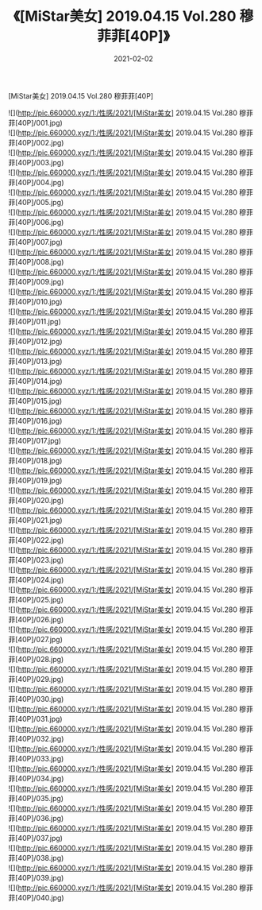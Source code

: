 ﻿---
layout: post
title:  《[MiStar美女] 2019.04.15 Vol.280 穆菲菲[40P]》
date:   2021-02-02
img: http://pic.660000.xyz/1:/性感/2021/[MiStar美女] 2019.04.15 Vol.280 穆菲菲[40P]/000.jpg
categories: [美女, 清纯, 唯美]
---

[MiStar美女] 2019.04.15 Vol.280 穆菲菲[40P]

  ![](http://pic.660000.xyz/1:/性感/2021/[MiStar美女] 2019.04.15 Vol.280 穆菲菲[40P]/001.jpg) <br> ![](http://pic.660000.xyz/1:/性感/2021/[MiStar美女] 2019.04.15 Vol.280 穆菲菲[40P]/002.jpg) <br> ![](http://pic.660000.xyz/1:/性感/2021/[MiStar美女] 2019.04.15 Vol.280 穆菲菲[40P]/003.jpg) <br> ![](http://pic.660000.xyz/1:/性感/2021/[MiStar美女] 2019.04.15 Vol.280 穆菲菲[40P]/004.jpg) <br> ![](http://pic.660000.xyz/1:/性感/2021/[MiStar美女] 2019.04.15 Vol.280 穆菲菲[40P]/005.jpg) <br> ![](http://pic.660000.xyz/1:/性感/2021/[MiStar美女] 2019.04.15 Vol.280 穆菲菲[40P]/006.jpg) <br> ![](http://pic.660000.xyz/1:/性感/2021/[MiStar美女] 2019.04.15 Vol.280 穆菲菲[40P]/007.jpg) <br> ![](http://pic.660000.xyz/1:/性感/2021/[MiStar美女] 2019.04.15 Vol.280 穆菲菲[40P]/008.jpg) <br> ![](http://pic.660000.xyz/1:/性感/2021/[MiStar美女] 2019.04.15 Vol.280 穆菲菲[40P]/009.jpg) <br> ![](http://pic.660000.xyz/1:/性感/2021/[MiStar美女] 2019.04.15 Vol.280 穆菲菲[40P]/010.jpg) <br> ![](http://pic.660000.xyz/1:/性感/2021/[MiStar美女] 2019.04.15 Vol.280 穆菲菲[40P]/011.jpg) <br> ![](http://pic.660000.xyz/1:/性感/2021/[MiStar美女] 2019.04.15 Vol.280 穆菲菲[40P]/012.jpg) <br> ![](http://pic.660000.xyz/1:/性感/2021/[MiStar美女] 2019.04.15 Vol.280 穆菲菲[40P]/013.jpg) <br> ![](http://pic.660000.xyz/1:/性感/2021/[MiStar美女] 2019.04.15 Vol.280 穆菲菲[40P]/014.jpg) <br> ![](http://pic.660000.xyz/1:/性感/2021/[MiStar美女] 2019.04.15 Vol.280 穆菲菲[40P]/015.jpg) <br> ![](http://pic.660000.xyz/1:/性感/2021/[MiStar美女] 2019.04.15 Vol.280 穆菲菲[40P]/016.jpg) <br> ![](http://pic.660000.xyz/1:/性感/2021/[MiStar美女] 2019.04.15 Vol.280 穆菲菲[40P]/017.jpg) <br> ![](http://pic.660000.xyz/1:/性感/2021/[MiStar美女] 2019.04.15 Vol.280 穆菲菲[40P]/018.jpg) <br> ![](http://pic.660000.xyz/1:/性感/2021/[MiStar美女] 2019.04.15 Vol.280 穆菲菲[40P]/019.jpg) <br> ![](http://pic.660000.xyz/1:/性感/2021/[MiStar美女] 2019.04.15 Vol.280 穆菲菲[40P]/020.jpg) <br> ![](http://pic.660000.xyz/1:/性感/2021/[MiStar美女] 2019.04.15 Vol.280 穆菲菲[40P]/021.jpg) <br> ![](http://pic.660000.xyz/1:/性感/2021/[MiStar美女] 2019.04.15 Vol.280 穆菲菲[40P]/022.jpg) <br> ![](http://pic.660000.xyz/1:/性感/2021/[MiStar美女] 2019.04.15 Vol.280 穆菲菲[40P]/023.jpg) <br> ![](http://pic.660000.xyz/1:/性感/2021/[MiStar美女] 2019.04.15 Vol.280 穆菲菲[40P]/024.jpg) <br> ![](http://pic.660000.xyz/1:/性感/2021/[MiStar美女] 2019.04.15 Vol.280 穆菲菲[40P]/025.jpg) <br> ![](http://pic.660000.xyz/1:/性感/2021/[MiStar美女] 2019.04.15 Vol.280 穆菲菲[40P]/026.jpg) <br> ![](http://pic.660000.xyz/1:/性感/2021/[MiStar美女] 2019.04.15 Vol.280 穆菲菲[40P]/027.jpg) <br> ![](http://pic.660000.xyz/1:/性感/2021/[MiStar美女] 2019.04.15 Vol.280 穆菲菲[40P]/028.jpg) <br> ![](http://pic.660000.xyz/1:/性感/2021/[MiStar美女] 2019.04.15 Vol.280 穆菲菲[40P]/029.jpg) <br> ![](http://pic.660000.xyz/1:/性感/2021/[MiStar美女] 2019.04.15 Vol.280 穆菲菲[40P]/030.jpg) <br> ![](http://pic.660000.xyz/1:/性感/2021/[MiStar美女] 2019.04.15 Vol.280 穆菲菲[40P]/031.jpg) <br> ![](http://pic.660000.xyz/1:/性感/2021/[MiStar美女] 2019.04.15 Vol.280 穆菲菲[40P]/032.jpg) <br> ![](http://pic.660000.xyz/1:/性感/2021/[MiStar美女] 2019.04.15 Vol.280 穆菲菲[40P]/033.jpg) <br> ![](http://pic.660000.xyz/1:/性感/2021/[MiStar美女] 2019.04.15 Vol.280 穆菲菲[40P]/034.jpg) <br> ![](http://pic.660000.xyz/1:/性感/2021/[MiStar美女] 2019.04.15 Vol.280 穆菲菲[40P]/035.jpg) <br> ![](http://pic.660000.xyz/1:/性感/2021/[MiStar美女] 2019.04.15 Vol.280 穆菲菲[40P]/036.jpg) <br> ![](http://pic.660000.xyz/1:/性感/2021/[MiStar美女] 2019.04.15 Vol.280 穆菲菲[40P]/037.jpg) <br> ![](http://pic.660000.xyz/1:/性感/2021/[MiStar美女] 2019.04.15 Vol.280 穆菲菲[40P]/038.jpg) <br> ![](http://pic.660000.xyz/1:/性感/2021/[MiStar美女] 2019.04.15 Vol.280 穆菲菲[40P]/039.jpg) <br> ![](http://pic.660000.xyz/1:/性感/2021/[MiStar美女] 2019.04.15 Vol.280 穆菲菲[40P]/040.jpg) <br>